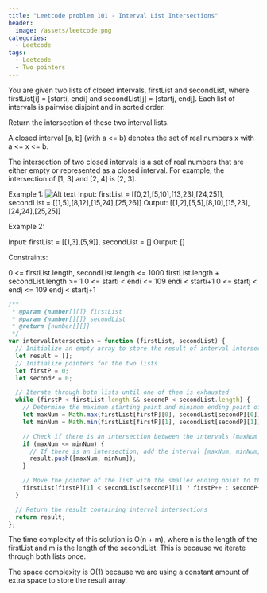 ```yaml
---
title: "Leetcode problem 101 - Interval List Intersections"
header:
  image: /assets/leetcode.png
categories:
  - Leetcode
tags:
  - Leetcode
  - Two pointers
---
```


You are given two lists of closed intervals, firstList and secondList, where firstList[i] = [starti, endi] and secondList[j] = [startj, endj]. Each list of intervals is pairwise disjoint and in sorted order.

Return the intersection of these two interval lists.

A closed interval [a, b] (with a <= b) denotes the set of real numbers x with a <= x <= b.

The intersection of two closed intervals is a set of real numbers that are either empty or represented as a closed interval. For example, the intersection of [1, 3] and [2, 4] is [2, 3].

Example 1:
![Alt text](https://assets.leetcode.com/uploads/2019/01/30/interval1.png)
Input: firstList = [[0,2],[5,10],[13,23],[24,25]], secondList = [[1,5],[8,12],[15,24],[25,26]]
Output: [[1,2],[5,5],[8,10],[15,23],[24,24],[25,25]]

Example 2:

Input: firstList = [[1,3],[5,9]], secondList = []
Output: []

Constraints:

0 <= firstList.length, secondList.length <= 1000
firstList.length + secondList.length >= 1
0 <= starti < endi <= 109
endi < starti+1
0 <= startj < endj <= 109
endj < startj+1

```js
/**
 * @param {number[][]} firstList
 * @param {number[][]} secondList
 * @return {number[][]}
 */
var intervalIntersection = function (firstList, secondList) {
  // Initialize an empty array to store the result of interval intersections
  let result = [];
  // Initialize pointers for the two lists
  let firstP = 0;
  let secondP = 0;

  // Iterate through both lists until one of them is exhausted
  while (firstP < firstList.length && secondP < secondList.length) {
    // Determine the maximum starting point and minimum ending point of the current pair of intervals
    let maxNum = Math.max(firstList[firstP][0], secondList[secondP][0]);
    let minNum = Math.min(firstList[firstP][1], secondList[secondP][1]);

    // Check if there is an intersection between the intervals (maxNum <= minNum)
    if (maxNum <= minNum) {
      // If there is an intersection, add the interval [maxNum, minNum] to the result
      result.push([maxNum, minNum]);
    }

    // Move the pointer of the list with the smaller ending point to the next interval
    firstList[firstP][1] < secondList[secondP][1] ? firstP++ : secondP++;
  }

  // Return the result containing interval intersections
  return result;
};
```

The time complexity of this solution is O(n + m), where n is the length of the firstList and m is the length of the secondList. This is because we iterate through both lists once.

The space complexity is O(1) because we are using a constant amount of extra space to store the result array.
